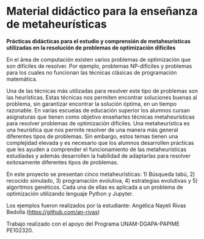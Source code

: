 # Material didáctico para la enseñanza de metaheurísticas
**Prácticas didácticas para el estudio y comprensión de metaheurísticas utilizadas en la resolución de problemas de optimización difíciles**


En el área de computación existen varios problemas de optimización que son difíciles de resolver. Por ejemplo, problemas NP-difíciles y problemas para los cuales no funcionan las técnicas clásicas de programación matemática.


Una de las técnicas más utilizadas para resolver este tipo de problemas son las heurísticas. Estas técnicas nos permiten encontrar soluciones buenas al problema, sin garantizar encontrar la solución óptima, en un tiempo razonable. En varias escuelas de educación superior los alumnos cursan asignaturas que tienen como objetivo enseñarles técnicas metaheurísticas para resolver problemas de optimización difíciles. Una metaheurística es una heurística que nos permite resolver de una manera más general diferentes tipos de problemas. Sin embargo, estos temas tienen una complejidad elevada y es necesario que los alumnos desarrollen prácticas que les ayuden a comprender el funcionamiento de las metaheurísticas estudiadas y además desarrollen la habilidad de adaptarlas para resolver exitosamente diferentes tipos de problemas.


En este proyecto se presentan cinco metaheurísticas: 1) Búsqueda tabú, 2) recocido simulado, 3) programación evolutiva, 4) estrategias evolutivas y 5) algoritmos genéticos. Cada una de ellas es aplicada a un problema de optimización utilizando lenguaje Python y Jupyter.

Los ejemplos fueron realizados por la estudiante: 
Angélica Nayeli Rivas Bedolla (https://github.com/an-rivas)




Trabajo realizado con el apoyo del Programa UNAM-DGAPA-PAPIME PE102320.



